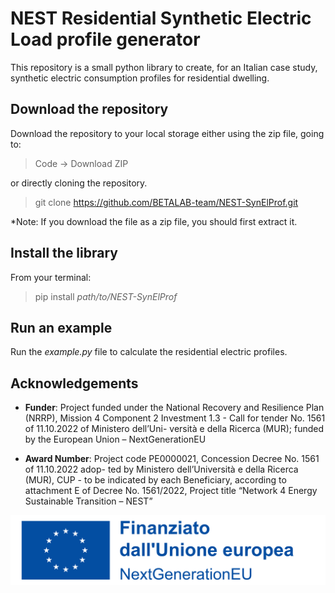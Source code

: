 # NEST Residential Synthetic Electric Load profile generator

This repository is a small python library to create, for an Italian case study, synthetic electric consumption profiles for residential dwelling. 



## Download the repository

Download the repository to your local storage either using the zip file, going to:

> Code -> Download ZIP

or directly cloning the repository.

> git clone https://github.com/BETALAB-team/NEST-SynElProf.git

*Note: If you download the file as a zip file, you should first extract it.

## Install the library

From your terminal:

> pip install *path/to/NEST-SynElProf*

## Run an example

Run the *example.py* file to calculate the residential electric profiles. 

## Acknowledgements

- **Funder**: Project funded under the National Recovery and Resilience Plan (NRRP), Mission 4 Component 2 Investment 1.3 - Call for tender No. 1561 of 11.10.2022 of Ministero dell’Uni-
versità e della Ricerca (MUR); funded by the European Union – NextGenerationEU

- **Award Number**: Project code PE0000021, Concession Decree No. 1561 of 11.10.2022 adop-
ted by Ministero dell’Università e della Ricerca (MUR), CUP - to be indicated by each Beneficiary, according to attachment E of Decree No. 1561/2022, Project title “Network 4 Energy Sustainable Transition – NEST”

![](EU_Logo_PANTONE.png)

